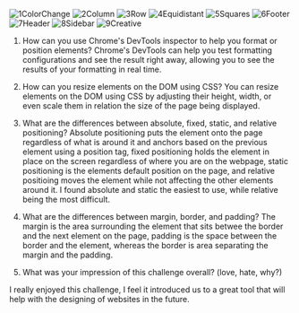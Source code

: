 
![1ColorChange](/phase-0/week-3/imgs/1Change_Color.png)
![2Column](/phase-0/week-3/imgs/2Column.png)
![3Row](/phase-0/week-3/imgs/3Row.png)
![4Equidistant](/phase-0/week-3/imgs/4Equidistant.png)
![5Squares](/phase-0/week-3/imgs/5Squares.png)
![6Footer](/phase-0/week-3/imgs/6Footer.png)
![7Header](/phase-0/week-3/imgs/7Header.png)
![8Sidebar](/phase-0/week-3/imgs/8Sidebar.png)
![9Creative](/phase-0/week-3/imgs/9Creative.png)

1) How can you use Chrome's DevTools inspector to help you format or position elements?
Chrome's DevTools can help you test formatting configurations and see the result right away, allowing you to see the results of your formatting in real time.

2) How can you resize elements on the DOM using CSS?
You can resize elements on the DOM using CSS by adjusting their height, width, or even scale them in relation the size of the page being displayed.

3) What are the differences between absolute, fixed, static, and relative positioning?
Absolute positioning puts the element onto the page regardless of what is around it and anchors based on the previous element using a position tag, fixed positioning holds the element in place on the screen regardless of where you are on the webpage, static positioning is the elements default position on the page, and relative positioing moves the element while not affecting the other elements around it. I found absolute and static the easiest to use, while relative being the most difficult.

4) What are the differences between margin, border, and padding?
The margin is the area surrounding the element that sits betwee the border and the next element on the page, padding is the space between the border and the element, whereas the border is area separating the margin and the padding.

5) What was your impression of this challenge overall? (love, hate, why?)

I really enjoyed this challenge, I feel it introduced us to a great tool that will help with the designing of websites in the future.